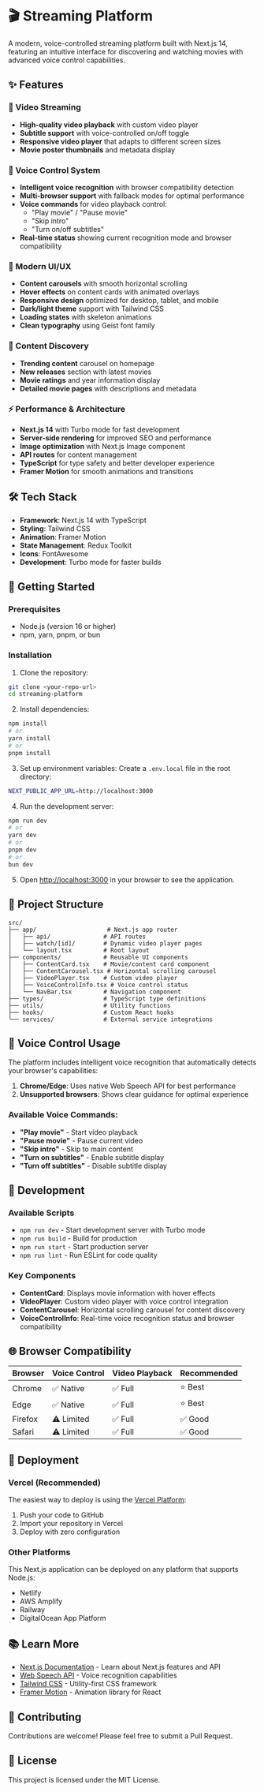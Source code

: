 # 🎬 Streaming Platform

A modern, voice-controlled streaming platform built with Next.js 14, featuring an intuitive interface for discovering and watching movies with advanced voice control capabilities.

## ✨ Features

### 🎥 Video Streaming
- **High-quality video playback** with custom video player
- **Subtitle support** with voice-controlled on/off toggle  
- **Responsive video player** that adapts to different screen sizes
- **Movie poster thumbnails** and metadata display

### 🎤 Voice Control System
- **Intelligent voice recognition** with browser compatibility detection
- **Multi-browser support** with fallback modes for optimal performance
- **Voice commands** for video playback control:
  - "Play movie" / "Pause movie"
  - "Skip intro" 
  - "Turn on/off subtitles"
- **Real-time status** showing current recognition mode and browser compatibility

### 🎨 Modern UI/UX
- **Content carousels** with smooth horizontal scrolling
- **Hover effects** on content cards with animated overlays
- **Responsive design** optimized for desktop, tablet, and mobile
- **Dark/light theme** support with Tailwind CSS
- **Loading states** with skeleton animations
- **Clean typography** using Geist font family

### 📱 Content Discovery
- **Trending content** carousel on homepage
- **New releases** section with latest movies
- **Movie ratings** and year information display
- **Detailed movie pages** with descriptions and metadata

### ⚡ Performance & Architecture
- **Next.js 14** with Turbo mode for fast development
- **Server-side rendering** for improved SEO and performance
- **Image optimization** with Next.js Image component
- **API routes** for content management
- **TypeScript** for type safety and better developer experience
- **Framer Motion** for smooth animations and transitions

## 🛠️ Tech Stack

- **Framework**: Next.js 14 with TypeScript
- **Styling**: Tailwind CSS
- **Animation**: Framer Motion
- **State Management**: Redux Toolkit
- **Icons**: FontAwesome
- **Development**: Turbo mode for faster builds

## 🚀 Getting Started

### Prerequisites
- Node.js (version 16 or higher)
- npm, yarn, pnpm, or bun

### Installation

1. Clone the repository:
```bash
git clone <your-repo-url>
cd streaming-platform
```

2. Install dependencies:
```bash
npm install
# or
yarn install
# or
pnpm install
```

3. Set up environment variables:
Create a `.env.local` file in the root directory:
```bash
NEXT_PUBLIC_APP_URL=http://localhost:3000
```

4. Run the development server:
```bash
npm run dev
# or
yarn dev
# or
pnpm dev
# or
bun dev
```

5. Open [http://localhost:3000](http://localhost:3000) in your browser to see the application.

## 📁 Project Structure

```
src/
├── app/                    # Next.js app router
│   ├── api/               # API routes
│   ├── watch/[id]/        # Dynamic video player pages
│   └── layout.tsx         # Root layout
├── components/            # Reusable UI components
│   ├── ContentCard.tsx    # Movie/content card component
│   ├── ContentCarousel.tsx # Horizontal scrolling carousel
│   ├── VideoPlayer.tsx    # Custom video player
│   ├── VoiceControlInfo.tsx # Voice control status
│   └── NavBar.tsx         # Navigation component
├── types/                 # TypeScript type definitions
├── utils/                 # Utility functions
├── hooks/                 # Custom React hooks
└── services/              # External service integrations
```

## 🎤 Voice Control Usage

The platform includes intelligent voice recognition that automatically detects your browser's capabilities:

1. **Chrome/Edge**: Uses native Web Speech API for best performance
2. **Unsupported browsers**: Shows clear guidance for optimal experience

### Available Voice Commands:
- **"Play movie"** - Start video playback
- **"Pause movie"** - Pause current video
- **"Skip intro"** - Skip to main content
- **"Turn on subtitles"** - Enable subtitle display
- **"Turn off subtitles"** - Disable subtitle display

## 🔧 Development

### Available Scripts
- `npm run dev` - Start development server with Turbo mode
- `npm run build` - Build for production
- `npm run start` - Start production server
- `npm run lint` - Run ESLint for code quality

### Key Components
- **ContentCard**: Displays movie information with hover effects
- **VideoPlayer**: Custom video player with voice control integration
- **ContentCarousel**: Horizontal scrolling carousel for content discovery
- **VoiceControlInfo**: Real-time voice recognition status and browser compatibility

## 🌐 Browser Compatibility

| Browser | Voice Control | Video Playback | Recommended |
|---------|---------------|----------------|-------------|
| Chrome  | ✅ Native     | ✅ Full        | ⭐ Best     |
| Edge    | ✅ Native     | ✅ Full        | ⭐ Best     |
| Firefox | ⚠️ Limited    | ✅ Full        | ✅ Good     |
| Safari  | ⚠️ Limited    | ✅ Full        | ✅ Good     |

## 🚀 Deployment

### Vercel (Recommended)
The easiest way to deploy is using the [Vercel Platform](https://vercel.com/new?utm_medium=default-template&filter=next.js&utm_source=create-next-app&utm_campaign=create-next-app-readme):

1. Push your code to GitHub
2. Import your repository in Vercel
3. Deploy with zero configuration

### Other Platforms
This Next.js application can be deployed on any platform that supports Node.js:
- Netlify
- AWS Amplify  
- Railway
- DigitalOcean App Platform

## 📚 Learn More

- [Next.js Documentation](https://nextjs.org/docs) - Learn about Next.js features and API
- [Web Speech API](https://developer.mozilla.org/en-US/docs/Web/API/Web_Speech_API) - Voice recognition capabilities
- [Tailwind CSS](https://tailwindcss.com/docs) - Utility-first CSS framework
- [Framer Motion](https://www.framer.com/motion/) - Animation library for React

## 🤝 Contributing

Contributions are welcome! Please feel free to submit a Pull Request.

## 📄 License

This project is licensed under the MIT License.
